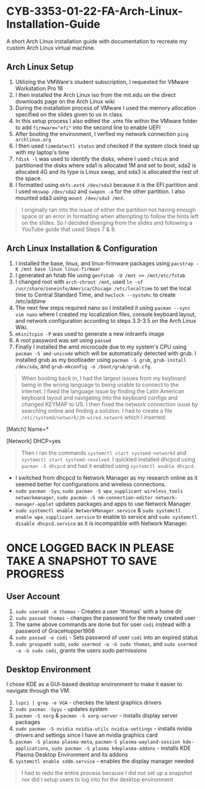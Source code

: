 # CYB-3353-01-22-FA-Arch-Linux-Installation-Guide
A short Arch Linux installation guide with documentation to recreate my custom Arch Linux virtual machine.

## Arch Linux Setup
1. Utilizing the VMWare's student subscription, I requested for VMware Workstation Pro 16
2. I then installed the Arch Linux iso from the mit.edu on the direct downloads page on the Arch Linux wiki
3. During the installation process of VMware I used the memory allocation specified on the slides given to us in class.
4. In this setup process I also edited the .vmx file within the VMware folder to add `firmware="efi"` into the second line to enable UEFI
5. After booting the environment, I verfied my network connection `ping archlinux.org`
6. I then used `timedatectl status` and checked if the system clock lined up with my laptop's time
7. `fdisk -l` was used to identify the disks, where I used `cfdisk` and partitioned the disks where sda1 is allocated 1M and set to boot, sda2 is allocated 4G and its type is Linux swap, and sda3 is allocated the rest of the space.
8. I formatted using `mkfs.ext4 /dev/sda3` because it is the EFI partition and I used `mkswap /dev/sda2` and `swapon -a` for the other partition. I also mounted sda3 using `mount /dev/sda3 /mnt`.
> I originally ran into the issue of either the partition not having enough space or an error in formatting when attempting to follow the hints left on the slides. So I decided diverging from the slides and following a YouTube guide that used Steps 7 & 8.

## Arch Linux Installation & Configuration
1. I installed the base, linux, and linux-firmware packages using `pacstrap -K /mnt base linux linux-firmwar`
2. I generated an fstab file using `genfstab -U /mnt >> /mnt/etc/fstab`
3. I changed root with `arch-chroot /mnt`, used `ln -sf /usr/share/zoneinfo/America/Chicago /etc/localtime` to set the local time to Central Standard Time, and `hwclock --systohc` to create /etc/adjtime
4. The next few steps required nano so I installed it using `pacman --sync vim nano` where I created my localization files, console keyboard layout, and network configuration according to steps 3.3-3.5 on the Arch Linux Wiki.
5. `mkinitcpio -P` was used to generate a new initramfs image
6. A root password was set using `passwd`
7. Finally I installed the amd microcode due to my system's CPU using `pacman -S amd-unicode` which will be automatically detected with grub. I installed grub as my bootloader using `pacman -S grub`, `grub-install /dev/sda`, and `grub-mkconfig -o /boot/grub/grub.cfg`.
> When booting back in, I had the largest issues from my keyboard being in the wrong language to being unable to connect to the internet. I fixed the language issue by finding the Latin American keyboard layout and navigating into the keyboard configs and changed KEYMAP to US. I then fixed the network connection issue by searching online and finding a solution. I had to create a file `/etc/systemd/network/20-wired.network` which I inserted:

[Match]
Name=*

[Network]
DHCP=yes

> Then I ran the commands `systemctl start systemd-networkd` and `systemctl start systemd-resolved`. I quickled installed dhcpcd using `pacman -S dhcpcd` and had it enabled using `systemctl enable dhcpcd`.

- I switched from dhcpcd to Network Manager as my research online as it seemed better for configurations and wireless connections.
- `sudo pacman -Syu`, `sudo pacman -S wpa_supplicant wireless_tools networkmanager`, `sudo pacman -S nm-connection-editor network-manager-applet` updates packages and apps to use Network Manager 
- `sudo systemctl enable NetworkManager.service` & `sudo systemctl enable wpa_supplicant.service` to enable to service and `sudo systemctl disable dhcpcd.service` as it is incompatible with Network Manager.

# ONCE LOGGED BACK IN PLEASE TAKE A SNAPSHOT TO SAVE PROGRESS

## User Account
1. `sudo useradd -m thomas` - Creates a user 'thomas' with a home dir
2. `sudo passwd thomas` - changes the password for the newly created user
3. The same above commands are done but for user `codi` instead with a password of GraceHopper1906
4. `sudo passwd -e codi` - Sets password of user `codi` into an expired status
5. `sudo groupadd sudo`, `sudo usermod -a -G sudo thomas`, and `sudo usermod -a -G sudo codi`, grants the users sudo permissions

## Desktop Environment
I chose KDE as a GUI-based desktop environment to make it easier to navigate through the VM. 
1. 	`lspci | grep -e VGA` - checkes the latest graphics drivers
2. 	`sudo pacman -Syyu` - updates system
3. 	`pacman -S xorg` & `pacman -S xorg-server` - installs display server packages
4. 	`sudo pacman -S nvidia nvidia-utils nvidia-settings` - installs nvidia drivers and settings since I have an nvidia graphics card
5. 	`pacman -S plasma plasma-meta`, `pacman-S plasma-wayland-session kde-applications`, `sudo pacman -S plasma kdeplasma-addons` - installs KDE Plasma Desktop Environment and its addons
6. 	`systemctl enable sddm.service` - enables the display manager needed 

> I had to redo the entire process because I did not set up a snapshot nor did I setup users to log into for the desktop environment


